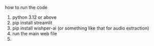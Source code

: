 how to run the code 
1. python 3.12 or above
2. pip install streamlit
3. pip install wishper-ai (or something like that for audio extraction)
4. run the main web file
5. 
